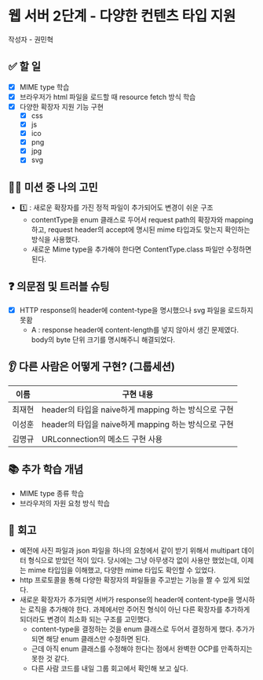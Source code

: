 # 웹 서버 2단계 - 다양한 컨텐츠 타입 지원

작성자 - 권민혁

## ✅ 할 일
- [x] MIME type 학습
- [x] 브라우저가 html 파일을 로드할 때 resource fetch 방식 학습
- [x] 다양한 확장자 지원 기능 구현 
  - [x] css 
  - [x] js
  - [x] ico
  - [x] png
  - [x] jpg
  - [x] svg

## 👨‍💻 미션 중 나의 고민
- 1️⃣ : 새로운 확장자를 가진 정적 파일이 추가되어도 변경이 쉬운 구조
  - contentType을 enum 클래스로 두어서 request path의 확장자와 mapping 하고, request header의 accept에 명시된 mime 타입과도 맞는지 확인하는 방식을 사용했다.
  - 새로운 Mime type을 추가해야 한다면 ContentType.class 파일만 수정하면 된다. 

## ❓ 의문점 및 트러블 슈팅

- [x] HTTP response의 header에 content-type을 명시했으나 svg 파일을 로드하지 못홤
  - A : response header에 content-length를 넣지 않아서 생긴 문제였다. body의 byte 단위 크기를 명시해주니 해결되었다. 

## 👂 다른 사람은 어떻게 구현? (그룹세션)

| 이름  | 구현 내용                                  |
|-----|----------------------------------------|
| 최재현 | header의 타입을 naive하게 mapping 하는 방식으로 구현 |
| 이성훈 | header의 타입을 naive하게 mapping 하는 방식으로 구현 |
| 김명규 | URLconnection의 메소드 구현 사용               |

## 📚 추가 학습 개념
- MIME type 종류 학습
- 브라우저의 자원 요청 방식 학습

## 🧐 회고
- 예전에 사진 파일과 json 파일을 하나의 요청에서 같이 받기 위해서 multipart 데이터 형식으로 받았던 적이 있다. 당시에는 그냥 아무생각 없이 사용만 했었는데, 
이제는 mime 타입임을 이해했고, 다양한 mime 타입도 확인할 수 있었다. 
- http 프로토콜을 통해 다양한 확장자의 파일들을 주고받는 기능을 짤 수 있게 되었다. 
- 새로운 확장자가 추가되면 서버가 response의 header에 content-type을 명시하는 로직을 추가해야 한다. 과제에서만 주어진 형식이 아닌 다른 확장자를 추가하게 되더라도 변경이 최소화 되는 구조를 고민했다. 
  - content-type을 결정하는 것을 enum 클래스로 두어서 결정하게 했다. 추가가 되면 해당 enum 클래스만 수정하면 된다. 
  - 근데 아직 enum 클래스를 수정해야 한다는 점에서 완벽한 OCP를 만족하지는 못한 것 같다. 
  - 다른 사람 코드를 내일 그룹 회고에서 확인해 보고 싶다. 